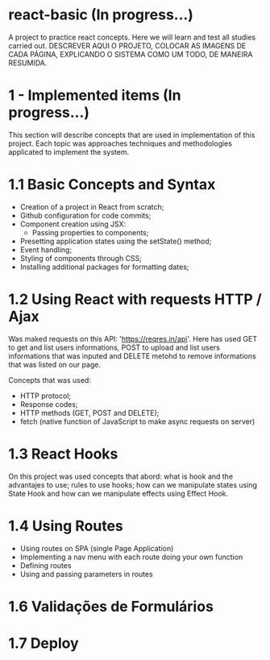 # react-basic (In progress...)
A project to practice react concepts. Here we will learn and test all studies carried out.
DESCREVER AQUI O PROJETO, COLOCAR AS IMAGENS DE CADA PÁGINA, EXPLICANDO O SISTEMA COMO UM TODO, DE MANEIRA RESUMIDA.
# 1 - Implemented items (In progress...)
This section will describe concepts that are used in implementation of this project. 
Each topic was approaches techniques and methodologies applicated to implement the system.

# 1.1 Basic Concepts and Syntax
- Creation of a project in React from scratch;
- Github configuration for code commits;
- Component creation using JSX:
    - Passing properties to components;
- Presetting application states using the setState() method;
- Event handling;
- Styling of components through CSS;
- Installing additional packages for formatting dates;

# 1.2 Using React with requests HTTP / Ajax
Was maked requests on this API: 'https://reqres.in/api'. Here has used GET to get and list users informations, POST to upload and list users informations that was inputed and DELETE metohd to remove informations that was listed on our page.

Concepts that was used:
- HTTP protocol;
- Response codes;
- HTTP methods (GET, POST and DELETE);
- fetch (native function of JavaScript to make async requests on server)

# 1.3 React Hooks
On this project was used concepts that abord: what is hook and the advantajes to use; rules to use hooks; how can we manipulate states using State Hook and how can we 
manipulate effects using Effect Hook.

# 1.4 Using Routes
- Using routes on SPA (single Page Application)
- Implementing a nav menu with each route doing your own function
- Defining routes
- Using and passing parameters in routes

# 1.6 Validações de Formulários

# 1.7 Deploy